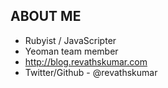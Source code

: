 ##  ABOUT ME

* Rubyist / JavaScripter
* Yeoman team member
* http://blog.revathskumar.com
* Twitter/Github - @revathskumar
